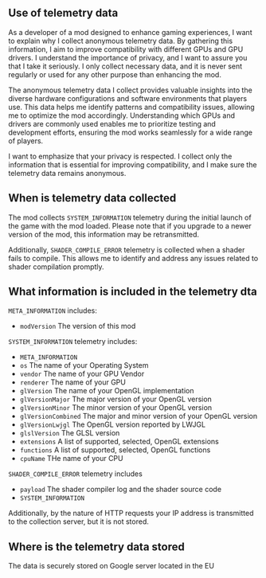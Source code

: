 ## Use of telemetry data

As a developer of a mod designed to enhance gaming experiences, I want to explain why I collect anonymous telemetry data. 
By gathering this information, I aim to improve compatibility with different GPUs and GPU drivers. 
I understand the importance of privacy, and I want to assure you that I take it seriously. 
I only collect necessary data, and it is never sent regularly or used for any other purpose than enhancing the mod.

The anonymous telemetry data I collect provides valuable insights into the diverse hardware configurations and software environments that players use. 
This data helps me identify patterns and compatibility issues, allowing me to optimize the mod accordingly. 
Understanding which GPUs and drivers are commonly used enables me to prioritize testing and development efforts, ensuring the mod works seamlessly for a wide range of players.

I want to emphasize that your privacy is respected. I collect only the information that is essential for improving compatibility, 
and I make sure the telemetry data remains anonymous.

## When is telemetry data collected

The mod collects `SYSTEM_INFORMATION` telemetry during the initial launch of the game with the mod loaded. 
Please note that if you upgrade to a newer version of the mod, this information may be retransmitted.

Additionally, `SHADER_COMPILE_ERROR` telemetry is collected when a shader fails to compile. 
This allows me to identify and address any issues related to shader compilation promptly.

## What information is included in the telemetry dta

`META_INFORMATION` includes:
- `modVersion` The version of this mod

`SYSTEM_INFORMATION` telemetry includes:

- `META_INFORMATION`
- `os` The name of your Operating System
- `vendor` The name of your GPU Vendor
- `renderer` The name of your GPU
- `glVersion` The name of your OpenGL implementation
- `glVersionMajor` The major version of your OpenGL version
- `glVersionMinor` The minor version of your OpenGL version
- `glVersionCombined` The major and minor version of your OpenGL version
- `glVersionLwjgl` The OpenGL version reported by LWJGL
- `glslVersion` The GLSL version
- `extensions` A list of supported, selected, OpenGL extensions
- `functions` A list of supported, selected, OpenGL functions
- `cpuName` THe name of your CPU

`SHADER_COMPILE_ERROR` telemetry includes

- `payload` The shader compiler log and the shader source code
- `SYSTEM_INFORMATION`

Additionally, by the nature of HTTP requests your IP address is transmitted to the collection server, 
but it is not stored.

## Where is the telemetry data stored

The data is securely stored on Google server located in the EU
